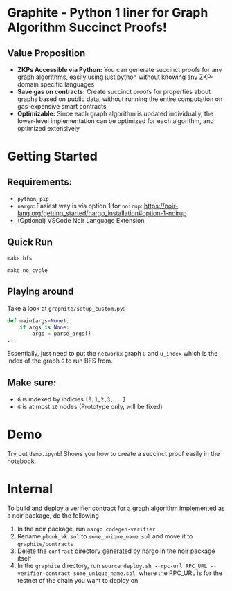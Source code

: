 # Graphite - Python 1 liner for Graph Algorithm Succinct Proofs!

## Value Proposition
 - **ZKPs Accessible via Python:** You can generate succinct proofs for any graph algorithms, easily using just python without knowing any ZKP-domain specific languages
 - **Save gas on contracts:** Create succinct proofs for properties about graphs based on public data, without running the entire computation on gas-expensive smart contracts
 - **Optimizable:** Since each graph algorithm is updated individually, the lower-level implementation can be optimized for each algorithm, and optimized extensively
 

# Getting Started

## Requirements:
 - `python`, `pip`
 - `nargo`: Easiest way is via option 1 for `noirup`: https://noir-lang.org/getting_started/nargo_installation#option-1-noirup
 - (Optional) VSCode Noir Language Extension 


## Quick Run

`make bfs`

`make no_cycle`

## Playing around

Take a look at `graphite/setup_custom.py`:
```python
def main(args=None):
    if args is None:
        args = parse_args()
...
```

Essentially, just need to put the `networkx` graph `G` and `u_index` which is the index of the graph `G` to run BFS from.

## Make sure:
 - `G` is indexed by indicies `[0,1,2,3,...]`
 - `G` is at most `10` nodes (Prototype only, will be fixed)



# Demo

Try out `demo.ipynb`! Shows you how to create a succinct proof easily in the notebook.


# Internal

To build and deploy a verifier contract for a graph algorithm implemented as a noir package, do the following
1. In the noir package, run `nargo codegen-verifier`
2. Rename `plonk_vk.sol` to `some_unique_name.sol` and move it to `graphite/contracts`
3. Delete the `contract` directory generated by nargo in the noir package itself
4. In the `graphite` directory, run `source deploy.sh --rpc-url RPC_URL --verifier-contract some_unique_name.sol`, where the RPC_URL is for the testnet of the chain you want to deploy on
